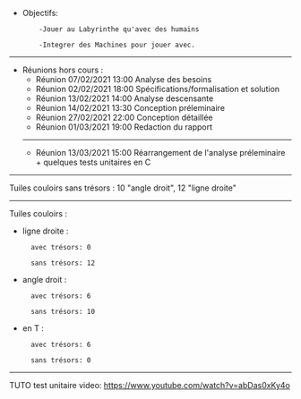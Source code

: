 - Objectifs: 

          -Jouer au Labyrinthe qu'avec des humains

          -Integrer des Machines pour jouer avec.
***
- Réunions hors cours :
    -  Réunion 07/02/2021 13:00  Analyse des besoins
    -  Réunion 02/02/2021 18:00  Spécifications/formalisation et solution
    -  Réunion 13/02/2021 14:00  Analyse descensante 
    -  Réunion 14/02/2021 13:30  Conception préleminaire
    -  Réunion 27/02/2021 22:00  Conception détaillée
    -  Réunion 01/03/2021 19:00  Redaction du rapport 
    ***
    -  Réunion 13/03/2021 15:00  Réarrangement de l'analyse préleminaire + quelques tests unitaires en C 
***

Tuiles couloirs sans trésors : 10 "angle droit", 12 "ligne droite"


***
Tuiles couloirs : 
- ligne droite : 
    
        avec trésors: 0
    
        sans trésors: 12

- angle droit : 
    
        avec trésors: 6
    
        sans trésors: 10

- en T : 
    
        avec trésors: 6
   
        sans trésors: 0
 
***

TUTO test unitaire video: https://www.youtube.com/watch?v=abDas0xKy4o
